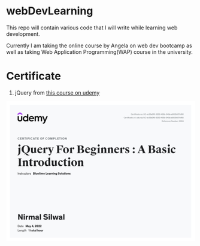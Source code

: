 # webDevLearning
This repo will contain various code that I will write while learning web development.

Currently I am taking the online course by Angela on web dev bootcamp as well as taking Web Application Programming(WAP) course in the university.

# Certificate

1. jQuery from [this course on udemy](https://www.udemy.com/course/jquery-for-beginners-a-basic-introduction/)


![Nirmal Silwal certificate on jQuery from Udemy course](https://github.com/NirmalSilwal/webDevLearning/blob/main/jquery.jpeg)
